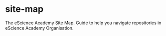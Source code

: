 # site-map
The eScience Academy Site Map. Guide to help you navigate repositories in eScience Academy Organisation.
